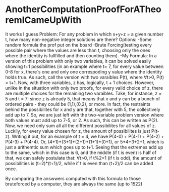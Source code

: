 # AnotherComputationProofForATheoremICameUpWith
It works I guess
Problem: For any problem in which x+y+z =  a given number t, how many non-negative integer solutions are there?
Options:
-Some random formula the prof put on the board
-Brute Forcing(testing every possible pair where the values are less than t, choosing only the ones where the identity is fullfilled and then counting them).
-My Formula:
In a version of this problem with only two variables, it can be solved easily showing t+1 possibilities (in an example where t= 7, for every value between 0-8 for x, there´s one and only one correspoding y value where the identity holds true. As such, call the version with two varaibles P(t), where ∀t>0, P(t) = t+1.
Now, with three variables, z has, logically, t + 1 choices. However, unlike in the situation with only two proofs, for every valid choice of z, there are multiple choices for the remaining two varaibles. Take, for instance, z = 5 and t = 7: since z is already 5, that means that x and y can be a bunch of ordered pairs - they could be (1,1),(0,2), or more. 
In fact, the restraints behind the possibilites for x and y are that, together with 5, the collectively add up to 7. So, we are just left with the two-variable problem version where both values must add up to 7-5, or 2. As such, this can be written as P(2).
Now, we need only sum all all the different possibilites for all values of z. Luckily, for every value chosen for z, the amount of possibilites is just P(t-z). Writing it out, for an example of t = 4, we have P(4-0) + P(4-1) + P(4-2) + P(4-3) + P(4-4). Or, (4+1)+(3+1)+(2+1)+(1+1)+(0+1), or 5+4+3+2+1, which is just a arithemtic sum which goes up to t+1. Seeing that the extremes add up to the same, which in this case is 6, and the middle (if t is even) is half of that, we can safely postulate that:
∀t>0, if t%2=1 (if t is odd), the amount of possibilities is (t+2)*(t+1)/2, while if t is even than (t+2)/2 can be added once.

By comparing the answwers computed with this formula to those bruteforced by a computer, they are always the same (up to 1522)
